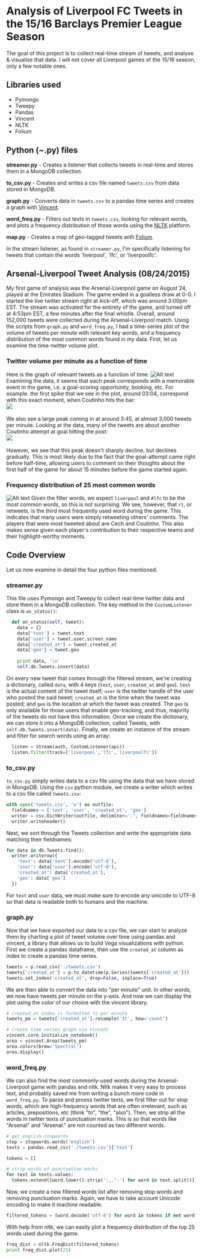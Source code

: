 # Analysis of Liverpool FC Tweets in the 15/16 Barclays Premier League Season
The goal of this project is to collect real-time stream of tweets, and analyse & visualise that data. I will not cover all Liverpool games of the 15/16 season, only a few notable ones.

## Libraries used
- Pymongo
- Tweepy
- Pandas
- Vincent
- NLTK
- Folium

## Python (~.py) files 
**streamer.py** - Creates a listener that collects tweets in real-time and stores them in a MongoDB collection.

**to_csv.py** - Creates and writes a csv file named `tweets.csv` from data stored in MongoDB.

**graph.py** - Converts data in `tweets.csv` to a pandas time series and creates a graph with [Vincent](http://vincent.readthedocs.org/en/latest/).

**word_freq.py** - Filters out texts in `tweets.csv`, looking for relevant words, and plots a frequency distribution of those words using the [NLTK](http://www.nltk.org/) platform.

**map.py** - Creates a map of geo-tagged tweets with [Folium](https://github.com/python-visualization/folium).

In the stream listener, as found in `streamer.py`, I'm specifically listening for tweets that contain the words 'liverpool', 'lfc', or 'liverpoolfc'.

## Arsenal-Liverpool Tweet Analysis (08/24/2015)
My first game of analysis was the Arsenal-Liverpool game on August 24, played at the Emirates Stadium. The game ended in a goalless draw at 0-0. I started the live twitter stream right at kick-off, which was around 3:00pm EST. The stream was activated for the entirety of the game, and turned off at 4:53pm EST, a few minutes after the final whistle. Overall, around 152,000 tweets were collected during the Arsenal-Liverpool match. Using the scripts from `graph.py` and `word_freq.py`, I had a time-series plot of the volume of tweets per minute with relevant key words, and a frequency distribution of the most common words found in my data. First, let us examine the time-twitter volume plot.

### Twitter volume per minute as a function of time
Here is the graph of relevant tweets as a function of time:
![Alt text](https://raw.github.com/kimasx/lfc-tweet-analysis/master/assets/time_series.png "Twitter Volume per Minute vs Time")
Examining the data, it seems that each peak corresponds with a memorable event in the game, i.e. a goal-scoring opportunity, booking, etc. For example. the first spike that we see in the plot, around 03:04, correspond with this exact moment, when Coutinho hits the bar:
<br>
<img src="/assets/coutinho.gif" style="display:block;">
<br>
We also see a large peak coming in at around 3:45, at almost 3,000 tweets per minute. Looking at the data, many of the tweets are about another Coutinho attempt at goal hitting the post:
<br>
<img src="/assets/bar.gif" style="display:block;">
<br>
However, we see that this peak doesn't sharply decline, but declines gradually. This is most likely due to the fact that the goal-attempt came right before half-time, allowing users to comment on their thoughts about the first half of the game for about 15 minutes before the game started again.

### Frequency distribution of 25 most common words
![Alt text](https://raw.github.com/kimasx/lfc-tweet-analysis/master/assets/word_freq.png "Word Counts")
Given the filter words, we expect `liverpool` and `#lfc` to be the most common words, so this is not surprising. We see, however, that `rt`, or retweets, is the third most frequently used word during the game. This indicates that many users were simply retweeting others' comments. The players that were most tweeted about are Cech and Coutinho. This also makes sense given each player's contribution to their respective teams and their highlight-worthy moments.

## Code Overview
Let us now examine in detail the four python files mentioned.
### streamer.py
This file uses Pymongo and Tweepy to collect real-time twitter data and store them in a MongoDB collection. The key method in the `CustomListener` class is `on_status()`:
```python
  def on_status(self, tweet):
    data = {}
    data['text'] = tweet.text
    data['user'] = tweet.user.screen_name
    data['created_at'] = tweet.created_at
    data['geo'] = tweet.geo
    
    print data, '\n'
    self.db.Tweets.insert(data)
```
On every new tweet that comes through the filtered stream, we're creating a dictionary, called `data`, with 4 keys (`text`, `user`, `created_at` and `geo`). `text` is the actual content of the tweet itself; `user` is the twitter handle of the user who posted the said tweet; `created_at` is the time when the tweet was posted; and `geo` is the location at which the tweet was created. The `geo` is only available for those users that enable geo-tracking, and thus, majority of the tweets do not have this information. Once we create the dictionary, we can store it into a MongoDB collection, called Tweets, with `self.db.Tweets.insert(data)`. Finally, we create an instance of the stream and filter for search words using an array:
```python
  listen = Stream(auth, CustomListener(api))
  listen.filter(track=['liverpool','lfc','liverpoolfc'])
```

### to_csv.py
`to_csv.py` simply writes data to a csv file using the data that we have stored in MongoDB. Using the `csv` python module, we create a writer which writes to a csv file called `tweets.csv`:
```python
with open('tweets.csv', 'w') as outfile:
  fieldnames = ['text', 'user', 'created_at', 'geo']
  writer = csv.DictWriter(outfile, delimiter=',', fieldnames=fieldnames)
  writer.writeheader()
```
Next, we sort through the Tweets collection and write the appropriate data matching their fieldnames:
```python
for data in db.Tweets.find():
  writer.writerow({ 
    'text': data['text'].encode('utf-8'), 
    'user': data['user'].encode('utf-8'), 
    'created_at': data['created_at'],
    'geo': data['geo']
  })
```
For `text` and `user` data, we must make sure to encode any unicode to UTF-8 so that data is readable both to humans and the machine.

### graph.py
Now that we have exported our data to a csv file, we can start to analyze them by charting a plot of tweet volume over time using pandas and vincent, a library that allows us to build Vega visualizations with python. First we create a pandas dataframe, then use the `created_at` column as index to create a pandas time series.
```python
tweets = p.read_csv('./tweets.csv')
tweets['created_at'] = p.to_datetime(p.Series(tweets['created_at']))
tweets.set_index('created_at', drop=False, inplace=True)
```
We are then able to convert the data into "per minute" unit. In other words, we now have tweets per minute on the y-axis. And now we can display the plot using the color of our choice with the vincent library.
```python
# created_at index is formatted to per minute
tweets_pm = tweets['created_at'].resample('1t', how='count')

# create time series graph via Vincent
vincent.core.initialize_notebook()
area = vincent.Area(tweets_pm)
area.colors(brew='Spectral')
area.display()
```

### word_freq.py
We can also find the most commonly-used words during the Arsenal-Liverpool game with pandas and nltk. Nltk makes it very easy to process text, and probably saved me from writing a bunch more code in `word_freq.py`. To parse and proess twitter texts, we first filter out for stop words, which are high-frequency words that are often irrelevant, such as articles, prepositions, etc (think "to", "the", "also"). Then, we strip all the words in twitter texts of punctuation marks. This is so that words like "Arsenal" and "Arsenal." are not counted as two different words.
```python
# get english stopwords
stop = stopwords.words('english')
texts = pandas.read_csv('./tweets.csv')['text']

tokens = []

# strip words of punctuation marks
for text in texts.values:
  tokens.extend([word.lower().strip(':,."-') for word in text.split()])
```
Now, we create a new filtered words list after removing stop words and removing punctuation marks. Again, we have to take account Unicode encoding to make it machine readable.
```python
filtered_tokens = [word.decode('utf-8') for word in tokens if not word.decode('utf-8') in stop]
```
With help from nltk, we can easily plot a frequency distribution of the top 25 words used during the game.
```python
freq_dist = nltk.FreqDist(filtered_tokens)
print freq_dist.plot(25)
```
